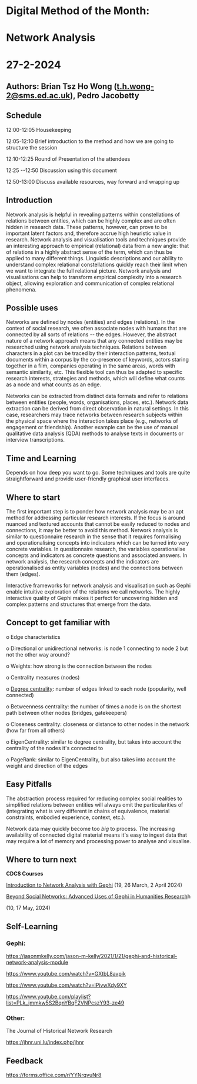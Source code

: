 # Digital Method of the Month: 
# Network Analysis

# 27-2-2024

## Authors: Brian Tsz Ho Wong (<t.h.wong-2@sms.ed.ac.uk>), Pedro Jacobetty

## Schedule

12:00-12:05 Housekeeping   

12:05-12:10 Brief introduction to the method and how we are going to structure the session

12:10-12:25 Round of Presentation of the attendees

12:25 --12:50 Discussion using this document

12:50-13:00 Discuss available resources, way forward and wrapping up

## Introduction

Network analysis is helpful in revealing patterns within constellations of relations between entities, which can be highly complex and are often hidden in research data. These patterns, however, can prove to be important latent factors and, therefore accrue high heuristic value in research. Network analysis and visualisation tools and techniques provide an interesting approach to empirical (relational) data from a new angle: that of relations in a highly abstract sense of the term, which can thus be applied to many different things. Linguistic descriptions and our ability to understand complex relational constellations quickly reach their limit when we want to integrate the full relational picture. Network analysis and visualisations can help to transform empirical complexity into a research object, allowing exploration and communication of complex relational phenomena.


## Possible uses

Networks are defined by nodes (entities) and edges (relations). In the context of social research, we often associate nodes with humans that are connected by all sorts of relations -- the edges. However, the abstract nature of a network approach means that any connected entities may be researched using network analysis techniques. Relations between characters in a plot can be traced by their interaction patterns, textual documents within a corpus by the co-presence of keywords, actors staring together in a film, companies operating in the same areas, words with semantic similarity, etc. This flexible tool can thus be adapted to specific research interests, strategies and methods, which will define what counts as a node and what counts as an edge.

Networks can be extracted from distinct data formats and refer to relations between entities (people, words, organisations, places, etc.). Network data extraction can be derived from direct observation in natural settings. In this case, researchers may trace networks between research subjects within the physical space where the interaction takes place (e.g., networks of engagement or friendship). Another example can be the use of manual qualitative data analysis (QDA) methods to analyse texts in documents or interview transcriptions.

## Time and Learning

Depends on how deep you want to go. Some techniques and tools are quite straightforward and provide user-friendly graphical user interfaces.

## Where to start

The first important step is to ponder how network analysis may be an apt method for addressing particular research interests. If the focus is around nuanced and textured accounts that cannot be easily reduced to nodes and connections, it may be better to avoid this method. Network analysis is similar to questionnaire research in the sense that it requires formalising and operationalising concepts into indicators which can be turned into very concrete variables. In questionnaire research, the variables operationalise concepts and indicators as concrete questions and associated answers. In network analysis, the research concepts and the indicators are operationalised as entity variables (nodes) and the connections between them (edges).

Interactive frameworks for network analysis and visualisation such as Gephi enable intuitive exploration of the relations we call networks. The highly interactive quality of Gephi makes it perfect for uncovering hidden and complex patterns and structures that emerge from the data.

## Concept to get familiar with

o Edge characteristics

o Directional or unidirectional networks: is node 1 connecting to node 2 but not the other way around?

o Weights: how strong is the connection between the nodes

o Centrality measures (nodes)

o [Degree centrality](www.com): number of edges linked to each node (popularity, well connected)

o Betweenness centrality: the number of times a node is on the shortest path between other nodes (bridges, gatekeepers)

o Closeness centrality: closeness or distance to other nodes in the network (how far from all others)

o EigenCentrality: similar to degree centrality, but takes into account the centrality of the nodes it's connected to

o PageRank: similar to EigenCentrality, but also takes into account the weight and direction of the edges

## Easy Pitfalls

The abstraction process required for reducing complex social realities to simplified relations between entities will always omit the particularities of (integrating what is very different in chains of equivalence, material constraints, embodied experience, context, etc.).

Network data may quickly become too *big* to process. The increasing availability of connected digital material means it's easy to ingest data that may require a lot of memory and processing power to analyse and visualise.

## Where to turn next


**CDCS Courses**

[Introduction to Network Analysis with Gephi](https://www.cdcs.ed.ac.uk/events/intro-to-network-analysis-gephi) (19, 26 March, 2 April 2024)

[Beyond Social Networks: Advanced Uses of Gephi in Humanities Research](https://www.cdcs.ed.ac.uk/events/beyond-social-networks-advanced-uses-gephi-humanities-research)h

(10, 17 May, 2024)

## Self-Learning

### Gephi:

<https://jasonmkelly.com/jason-m-kelly/2021/1/21/gephi-and-historical-network-analysis-module>

<https://www.youtube.com/watch?v=GXtbL8avpik>

<https://www.youtube.com/watch?v=lPivwXdy9XY>

<https://www.youtube.com/playlist?list=PLk_jmmkw5S2BqnYBqF2VNPcszY93-ze49>

### Other:

The Journal of Historical Network Research

<https://jhnr.uni.lu/index.php/jhnr>

## Feedback

<https://forms.office.com/r/YYNrqvuNr8>
